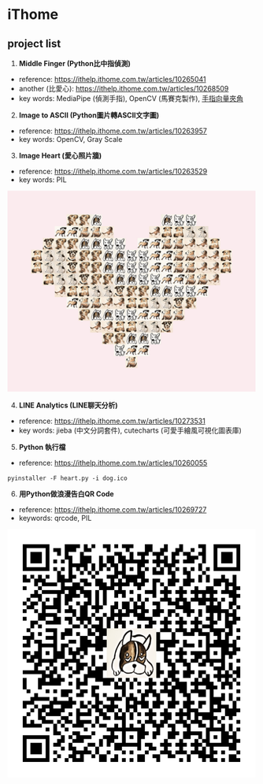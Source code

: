 # iThome

## project list

1. **Middle Finger (Python比中指偵測)**

- reference: https://ithelp.ithome.com.tw/articles/10265041
- another (比愛心): https://ithelp.ithome.com.tw/articles/10268509
- key words: MediaPipe (偵測手指), OpenCV (馬賽克製作), [手指向量夾角](https://codechina.csdn.net/EricLee/handpose_x/-/issues/3)

2. **Image to ASCII (Python圖片轉ASCII文字圖)**

- reference: https://ithelp.ithome.com.tw/articles/10263957
- key words: OpenCV, Gray Scale

3. **Image Heart (愛心照片牆)**

- reference: https://ithelp.ithome.com.tw/articles/10263529
- key words: PIL

![dog heart](image-heart.jpg)

4. **LINE Analytics (LINE聊天分析)**

- reference: https://ithelp.ithome.com.tw/articles/10273531
- key words: jieba (中文分詞套件), cutecharts (可愛手繪風可視化圖表庫)

5. **Python 執行檔**

- reference: https://ithelp.ithome.com.tw/articles/10260055
```
pyinstaller -F heart.py -i dog.ico
```

6. **用Python做浪漫告白QR Code**

- reference: https://ithelp.ithome.com.tw/articles/10269727
- keywords: qrcode, PIL

![qrcode](qrcode.png)
